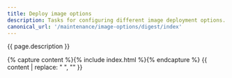 ```yaml
---
title: Deploy image options
description: Tasks for configuring different image deployment options.
canonical_url: '/maintenance/image-options/digest/index'
---
```


{{ page.description }}

{% capture content %}{% include index.html %}{% endcapture %}
{{ content | replace: "    ", "" }}
